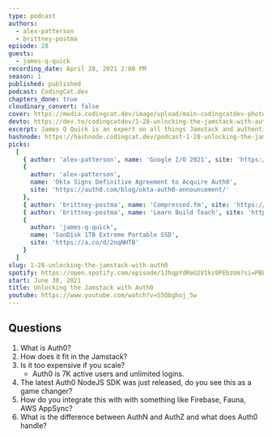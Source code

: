 ```yaml
---
type: podcast
authors:
  - alex-patterson
  - brittney-postma
episode: 28
guests:
  - james-q-quick
recording_date: April 28, 2021 2:00 PM
season: 1
published: published
podcast: CodingCat.dev
chapters_done: true
cloudinary_convert: false
cover: https://media.codingcat.dev/image/upload/main-codingcatdev-photo/tvksoc43u6exibz6fmzv.png
devto: https://dev.to/codingcatdev/1-28-unlocking-the-jamstack-with-auth0-17hf
excerpt: James Q Quick is an expert on all things Jamstack and authentication, we were able to sit down and chat about Auth0 and his past experiences.
hashnode: https://hashnode.codingcat.dev/podcast-1-28-unlocking-the-jamstack-with-auth0
picks:
  [
    { author: 'alex-patterson', name: 'Google I/O 2021', site: 'https://io.google/2021/' },
    {
      author: 'alex-patterson',
      name: 'Okta Signs Definitive Agreement to Acquire Auth0',
      site: 'https://auth0.com/blog/okta-auth0-announcement/'
    },
    { author: 'brittney-postma', name: 'Compressed.fm', site: 'https://www.compressed.fm/' },
    { author: 'brittney-postma', name: 'Learn Build Teach', site: 'https://learnbuildteach.com' },
    {
      author: 'james-q-quick',
      name: 'SanDisk 1TB Extreme Portable SSD',
      site: 'https://a.co/d/2nqNHTB'
    }
  ]
slug: 1-28-unlocking-the-jamstack-with-auth0
spotify: https://open.spotify.com/episode/1JhqpYdReU2V1ks9PEbzUm?si=PBLF3Sh-QaKzDiOBGfFYkQ
start: June 30, 2021
title: Unlocking the Jamstack with Auth0
youtube: https://www.youtube.com/watch?v=S5Qbghoj_5w
---
```


## Questions

1. What is Auth0?
2. How does it fit in the Jamstack?
3. Is it too expensive if you scale?
   - Auth0 is 7K active users and unlimited logins.
4. The latest Auth0 NodeJS SDK was just released, do you see this as a game changer?
5. How do you integrate this with with something like Firebase, Fauna, AWS AppSync?
6. What is the difference between AuthN and AuthZ and what does Auth0 handle?
